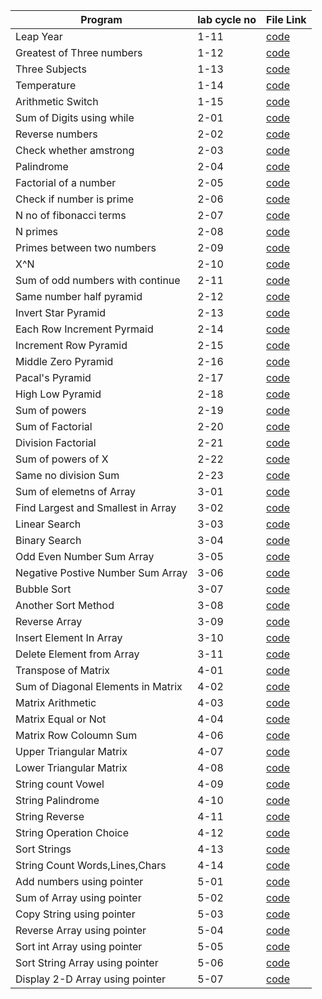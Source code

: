 | Program                          | lab cycle no | File Link                                                                                  |
|----------------------------------|--------------|--------------------------------------------------------------------------------------------|
| Leap Year                        | 1-11         | [code](https://github.com/bcathings/c/blob/master/lab_cycles/cycle1_11_leapyear.c)         |
| Greatest of Three numbers        | 1-12         | [code](https://github.com/bcathings/c/blob/master/lab_cycles/cycle1_12_greatestofthree.c)  |
| Three Subjects                   | 1-13         | [code](https://github.com/bcathings/c/blob/master/lab_cycles/cycle1_13_threesubjects.c)    |
| Temperature                      | 1-14         | [code](https://github.com/bcathings/c/blob/master/lab_cycles/cycle1_14_temperature.c)      |
| Arithmetic Switch                | 1-15         | [code](https://github.com/bcathings/c/blob/master/lab_cycles/cycle1_15_arithmeticswitch.c) |
| Sum of Digits using while        | 2-01         | [code](https://github.com/bcathings/c/blob/master/lab_cycles/cycle2_01_sumofdigitswhile.c) |
| Reverse numbers                  | 2-02         | [code](https://github.com/bcathings/c/blob/master/lab_cycles/cycle2_02_reverseno.c)        |
| Check whether amstrong           | 2-03         | [code](https://github.com/bcathings/c/blob/master/lab_cycles/cycle2_03_amstrong.c)         |
| Palindrome                       | 2-04         | [code](https://github.com/bcathings/c/blob/master/lab_cycles/cycle2_04_palindrome.c)       |
| Factorial of a number            | 2-05         | [code](https://github.com/bcathings/c/blob/master/lab_cycles/cycle2_05_factorial.c)        |
| Check if number is prime         | 2-06         | [code](https://github.com/bcathings/c/blob/master/lab_cycles/cycle2_06_prime.c)            |
| N no of fibonacci terms          | 2-07         | [code](https://github.com/bcathings/c/blob/master/lab_cycles/cycle2_07_fibonacci.c)        |
| N primes                         | 2-08         | [code](https://github.com/bcathings/c/blob/master/lab_cycles/cycle2_08_nprime.c)           |
| Primes between two numbers       | 2-09         | [code](https://github.com/bcathings/c/blob/master/lab_cycles/cycle2_09_primebetween.c)     |
| X^N                              | 2-10         | [code](https://github.com/bcathings/c/blob/master/lab_cycles/cycle2_10_xraisen.c)          |
| Sum of odd numbers with continue | 2-11         | [code](https://github.com/bcathings/c/blob/master/lab_cycles/cycle2_11_sumofoddcont.c)     |
| Same number half pyramid         | 2-12         | [code](https://github.com/bcathings/c/blob/master/lab_cycles/cycle2_12_samenohalfpyr.c)    |
| Invert Star Pyramid              | 2-13         | [code](https://github.com/bcathings/c/blob/master/lab_cycles/cycle2_13_invertstarpyr.c)    |
| Each Row Increment Pyrmaid       | 2-14         | [code](https://github.com/bcathings/c/blob/master/lab_cycles/cycle2_14_eachrowincrpyr.c)   |
|Increment Row Pyramid|2-15|[code](https://github.com/bcathings/c/blob/master/lab_cycles/cycle2_15_incrmntrowpyr.c)|
|Middle Zero Pyramid|2-16|[code](https://github.com/bcathings/c/blob/master/lab_cycles/cycle2_16_middlezeropyr.c)|
|Pacal's Pyramid|2-17|[code](https://github.com/bcathings/c/blob/master/lab_cycles/cycle2_17_pascalpyr.c)|
|High Low Pyramid|2-18|[code](https://github.com/bcathings/c/blob/master/lab_cycles/cycle2_18_highlowpyr.c)|
|Sum of powers|2-19|[code](https://github.com/bcathings/c/blob/master/lab_cycles/cycle2_19_powersum.c)|
|Sum of Factorial|2-20|[code](https://github.com/bcathings/c/blob/master/lab_cycles/cycle2_20_factsum.c)|
|Division Factorial|2-21|[code](https://github.com/bcathings/c/blob/master/lab_cycles/cycle2_21_divisionfact.c)|
|Sum of powers of X|2-22|[code](https://github.com/bcathings/c/blob/master/lab_cycles/cycle2_22_xpowersum.c)|
|Same no division Sum|2-23|[code](https://github.com/bcathings/c/blob/master/lab_cycles/cycle2_23_samenodivsum.c)|
|Sum of elemetns of Array|3-01|[code](https://github.com/bcathings/c/blob/master/lab_cycles/cycle3_01_sumofele.c)|
|Find Largest and Smallest in Array|3-02|[code](https://github.com/bcathings/c/blob/master/lab_cycles/cycle3_02_larsmolarr.c)|
|Linear Search|3-03|[code](https://github.com/bcathings/c/blob/master/lab_cycles/cycle3_03_linearsearch.c)|
|Binary Search|3-04|[code](https://github.com/bcathings/c/blob/master/lab_cycles/cycle3_04_binarysearch.c)|
|Odd Even Number Sum Array|3-05|[code](https://github.com/bcathings/c/blob/master/lab_cycles/cycle3_05_oddevensumarr.c)|
|Negative Postive Number Sum Array|3-06|[code](https://github.com/bcathings/c/blob/master/lab_cycles/cycle3_06_negpossumarr.c)|
|Bubble Sort|3-07|[code](https://github.com/bcathings/c/blob/master/lab_cycles/cycle3_07_bubblesort.c)|
|Another Sort Method|3-08|[code](https://github.com/bcathings/c/blob/master/lab_cycles/cycle3_08_selecsortnoselc.c)|
|Reverse Array|3-09|[code](https://github.com/bcathings/c/blob/master/lab_cycles/cycle3_09_revarr.c)|
|Insert Element In Array|3-10|[code](https://github.com/bcathings/c/blob/master/lab_cycles/cycle3_10_inserele.c)|
|Delete Element from Array|3-11|[code](https://github.com/bcathings/c/blob/master/lab_cycles/cycle3_11_deleele.c)|
|Transpose of Matrix|4-01|[code](https://github.com/bcathings/c/blob/master/lab_cycles/cycle4_01_transpose.c)|
|Sum of Diagonal Elements in Matrix|4-02|[code](https://github.com/bcathings/c/blob/master/lab_cycles/cycle4_02_sumdiagonal.c)|
|Matrix Arithmetic|4-03|[code](https://github.com/bcathings/c/blob/master/lab_cycles/cycle4_03_matrixarith.c)|
|Matrix Equal or Not|4-04|[code](https://github.com/bcathings/c/blob/master/lab_cycles/cycle4_04_matrxequal.c)|
|Matrix Row Coloumn Sum|4-06|[code](https://github.com/bcathings/c/blob/master/lab_cycles/cycle4_06_rowcolsum.c)|
|Upper Triangular Matrix|4-07|[code](https://github.com/bcathings/c/blob/master/lab_cycles/cycle4_07_uppertri.c)|
|Lower Triangular Matrix|4-08|[code](https://github.com/bcathings/c/blob/master/lab_cycles/cycle4_08_lowertri.c)|
|String count Vowel|4-09|[code](https://github.com/bcathings/c/blob/master/lab_cycles/cycle4_09_countvowel.c)|
|String Palindrome|4-10|[code](https://github.com/bcathings/c/blob/master/lab_cycles/cycle4_10_strpalindrome.c)|
|String Reverse|4-11|[code](https://github.com/bcathings/c/blob/master/lab_cycles/cycle4_11_strrev.c)|
|String Operation Choice|4-12|[code](https://github.com/bcathings/c/blob/master/lab_cycles/cycle4_12_strchoice.c)|
|Sort Strings|4-13|[code](https://github.com/bcathings/c/blob/master/lab_cycles/cycle4_13_sortstr.c)|
|String Count Words,Lines,Chars|4-14|[code](https://github.com/bcathings/c/blob/master/lab_cycles/cycle4_14_countstrwlc.c)|
|Add numbers using pointer|5-01|[code](https://github.com/bcathings/c/blob/master/lab_cycles/cycle5_01_ptradd.c)|
|Sum of Array using pointer|5-02|[code](https://github.com/bcathings/c/blob/master/lab_cycles/cycle5_02_ptrelesum.c)|
|Copy String using pointer|5-03|[code](https://github.com/bcathings/c/blob/master/lab_cycles/cycle5_03_ptrstrcpy.c)|
|Reverse Array using pointer|5-04|[code](https://github.com/bcathings/c/blob/master/lab_cycles/cycle5_04_ptrrevarr.c)|
|Sort int Array using pointer|5-05|[code](https://github.com/bcathings/c/blob/master/lab_cycles/cycle5_05_ptrsrtarr.c)|
|Sort String Array using pointer|5-06|[code](https://github.com/bcathings/c/blob/master/lab_cycles/cycle5_06_ptrsrtstrs.c)|
|Display 2-D Array using pointer|5-07|[code](https://github.com/bcathings/c/blob/master/lab_cycles/cycle5_07_twodarrptr.c)|

